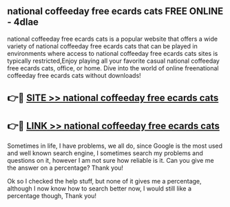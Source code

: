## national coffeeday free ecards cats FREE ONLINE - 4dlae

national coffeeday free ecards cats is a popular website that offers a wide variety of national coffeeday free ecards cats that can be played in environments where access to national coffeeday free ecards cats sites is typically restricted,Enjoy playing all your favorite casual national coffeeday free ecards cats, office, or home. Dive into the world of online freenational coffeeday free ecards cats without downloads!

## 👉🔴 [SITE >> national coffeeday free ecards cats](http://news.freeplayer.one?title=national_coffeeday_free_ecards_cats&ref=FRRE)

## 👉🔴 [LINK >> national coffeeday free ecards cats](http://news.freeplayer.one?title=national_coffeeday_free_ecards_cats&ref=FREE)

Sometimes in life, I have problems, we all do, since Google is the most used and well known search engine, I sometimes search my problems and questions on it, however I am not sure how reliable is it. Can you give me the answer on a percentage? Thank you!

Ok so I checked the help stuff, but none of it gives me a percentage, although I now know how to search better now, I would still like a percentage though, Thank you!